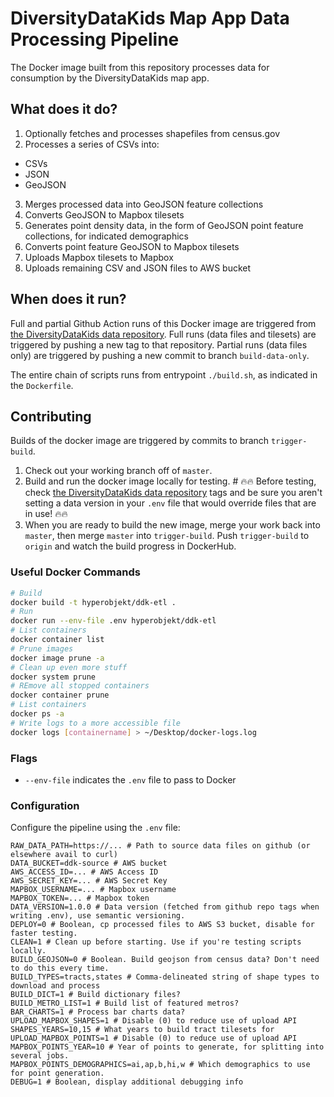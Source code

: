 # DiversityDataKids Map App Data Processing Pipeline

The Docker image built from this repository processes data for consumption by the DiversityDataKids map app.

## What does it do?

1. Optionally fetches and processes shapefiles from census.gov
2. Processes a series of CSVs into:
  - CSVs
  - JSON
  - GeoJSON
3. Merges processed data into GeoJSON feature collections
4. Converts GeoJSON to Mapbox tilesets
5. Generates point density data, in the form of GeoJSON point feature collections, for indicated demographics
6. Converts point feature GeoJSON to Mapbox tilesets
7. Uploads Mapbox tilesets to Mapbox
8. Uploads remaining CSV and JSON files to AWS bucket

## When does it run?

Full and partial Github Action runs of this Docker image are triggered from [the DiversityDataKids data repository](https://github.com/Hyperobjekt/ddk-data). Full runs (data files and tilesets) are triggered by pushing a new tag to that repository. Partial runs (data files only) are triggered by pushing a new commit to branch `build-data-only`.

The entire chain of scripts runs from entrypoint `./build.sh`, as indicated in the `Dockerfile`.

## Contributing

Builds of the docker image are triggered by commits to branch `trigger-build`.

1. Check out your working branch off of `master`.
2. Build and run the docker image locally for testing. # :fire::fire: Before testing, check [the DiversityDataKids data repository](https://github.com/Hyperobjekt/ddk-data) tags and be sure you aren't setting a data version in your `.env` file that would override files that are in use! :fire::fire:
3. When you are ready to build the new image, merge your work back into `master`, then merge `master` into `trigger-build`. Push `trigger-build` to `origin` and watch the build progress in DockerHub.

### Useful Docker Commands

```bash
# Build
docker build -t hyperobjekt/ddk-etl .
# Run
docker run --env-file .env hyperobjekt/ddk-etl
# List containers
docker container list
# Prune images
docker image prune -a
# Clean up even more stuff
docker system prune
# REmove all stopped containers
docker container prune
# List containers
docker ps -a
# Write logs to a more accessible file
docker logs [containername] > ~/Desktop/docker-logs.log
```

### Flags

- `--env-file` indicates the `.env` file to pass to Docker

### Configuration

Configure the pipeline using the `.env` file:

```
RAW_DATA_PATH=https://... # Path to source data files on github (or elsewhere avail to curl)
DATA_BUCKET=ddk-source # AWS bucket
AWS_ACCESS_ID=... # AWS Access ID
AWS_SECRET_KEY=... # AWS Secret Key
MAPBOX_USERNAME=... # Mapbox username
MAPBOX_TOKEN=... # Mapbox token
DATA_VERSION=1.0.0 # Data version (fetched from github repo tags when writing .env), use semantic versioning.
DEPLOY=0 # Boolean, cp processed files to AWS S3 bucket, disable for faster testing.
CLEAN=1 # Clean up before starting. Use if you're testing scripts locally.
BUILD_GEOJSON=0 # Boolean. Build geojson from census data? Don't need to do this every time.
BUILD_TYPES=tracts,states # Comma-delineated string of shape types to download and process
BUILD_DICT=1 # Build dictionary files?
BUILD_METRO_LIST=1 # Build list of featured metros?
BAR_CHARTS=1 # Process bar charts data?
UPLOAD_MAPBOX_SHAPES=1 # Disable (0) to reduce use of upload API
SHAPES_YEARS=10,15 # What years to build tract tilesets for
UPLOAD_MAPBOX_POINTS=1 # Disable (0) to reduce use of upload API
MAPBOX_POINTS_YEAR=10 # Year of points to generate, for splitting into several jobs.
MAPBOX_POINTS_DEMOGRAPHICS=ai,ap,b,hi,w # Which demographics to use for point generation.
DEBUG=1 # Boolean, display additional debugging info
```
